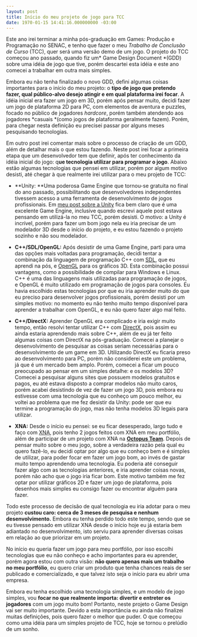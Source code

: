 ```yaml
---
layout: post
title: Início do meu projeto de jogo para TCC
date: 1970-01-15 14:41:16.000000000 -03:00
---
```


Este ano irei terminar a minha pós-graduação em Games: Produção e Programação no SENAC, e tenho que fazer o meu *Trabalho de Conclusão de Curso* (TCC), quer será uma versão demo de um jogo. O projeto do TCC começou ano passado, quando fiz um* Game Design Document *(GDD) sobre uma idéia de jogo que tive, porém descartei esta idéia e este ano comecei a trabalhar em outra mais simples.

Embora eu não tenha finalizado o novo GDD, defini algumas coisas importantes para o início do meu projeto: o **tipo de jogo que pretendo fazer, qual público-alvo desejo atingir e em qual plataforma irei focar**. A idéia inicial era fazer um jogo em 3D, porém após pensar muito, decidi fazer um jogo de plataforma 2D para PC, com elementos de aventura e puzzles, focado no público de jogadores *hardcore*, porém também atendendo aos jogadores *casuais *(como jogos de plataforma geralmente fazem). Porém, para chegar nesta definição eu precisei passar por alguns meses pesquisando tecnologias.

Em outro post irei comentar mais sobre o processo de criação de um GDD,  além de detalhar mais o que estou fazendo. Neste post irei focar a primeira etapa que um desenvolvedor tem que definir, após ter conhecimento da idéia inicial do jogo: q**ue tecnologia utilizar para programar o jogo**. Abaixo estão algumas tecnologias que pensei em utilizar, porém por algum motivo desisti, até chegar à que realmente irei utilizar para o meu projeto de TCC:

- **Unity: **Uma poderosa Game Engine que tornou-se gratuita no final do ano passado, possibilitando que desenvolvedores independentes tivessem acesso a uma ferramenta de desenvolvimento de jogos profissionais. Em [meu post sobre a Unity](http://gamedeveloper.com.br/blog/2010/02/09/game-engine-unity/ "Unity") fica bem claro que é uma excelente Game Engine, inclusive quando escrevi aquele post estava pensando em utilizá-la no meu TCC, porém desisti. O motivo: a Unity é incrível, porém para fazer um bom jogo nela eu iria precisar de um modelador 3D desde o início do projeto, e eu estou fazendo o projeto sozinho e não sou modelador.

- **C++/SDL/OpenGL:** Após desistir de uma Game Engine, parti para uma das opções mais voltadas para programação, decidi tentar a combinação da linguagem de programação C++ com [SDL](http://www.libsdl.org/ "SDL"), que eu aprendi na pós, e [OpenGL](http://www.opengl.org/ "OpenGL") para os gráficos 3D. Esta combinação possui vantagens, como a possibilidade de compilar para Windows e Linux. C++ é uma das linguagens mais utilizadas para programação de jogos, e OpenGL é muito utilizado em programação de jogos para consoles. Eu havia escolhido estas tecnologias por que eu iria aprender muito do que eu preciso para desenvolver jogos profissionais, porém desisti por um simples motivo: no momento eu não tenho muito tempo disponível para aprender a trabalhar com OpenGL, e eu não quero fazer algo mal feito.

- **C++/DirectX:** Aprender OpenGL era complicado e iria exigir muito tempo, então resolvi tentar utilizar C++ com [DirectX](http://msdn.microsoft.com/en-us/directx/default.aspx "DirectX"), pois assim eu ainda estaria aprendendo mais sobre C++, além de eu já ter feito algumas coisas com DirectX na pós-graduação. Comecei a planejar o desenvolvimento de pesquisar as coisas seriam necessárias para o desenvolvimento de um game em 3D. Utilizando DirectX eu ficaria preso ao desenvolvimento para PC, porém não considerei este um problema, já que é um mercado bem amplo. Porém, comecei a ficar um pouco preocupado ao pensar em um simples detalhe: e os modelos 3D? Comecei a pesquisar alguns sites que possuem modelos gratuitos e pagos, eu até estava disposto a comprar modelos não muito caros, porém acabei desistindo de vez de fazer um jogo 3D, pois embora eu estivesse com uma tecnologia que eu conheço um pouco melhor, eu voltei ao problema que me fez desistir da Unity: pode ser que eu termine a programação do jogo, mas não tenha modelos 3D legais para utilizar.

- **XNA:** Desde o início eu pensei: se eu ficar desesperado, largo tudo e faço com [XNA](http://creators.xna.com "XNA"), pois tenho 2 jogos feitos com XNA em meu portfólio, além de participar de um projeto com XNA na **[Octopus Team](http://www.octopusteam.com.br/ "Octopus Team")**. Depois de pensar muito sobre o meu jogo, sobre a verdadeira razão pela qual eu quero fazê-lo, eu decidi optar por algo que eu conheço bem e é simples de utilizar, para poder focar em fazer um jogo bom, ao invés de gastar muito tempo aprendendo uma tecnologia. Eu poderia até conseguir fazer algo com as tecnologias anteriores, e iria aprender coisas novas, porém não acho que o jogo iria ficar bom. Este motivo também me fez optar por utilizar gráficos 2D e fazer um jogo de plataforma, pois desenhos mais simples eu consigo fazer ou encontrar alguém para fazer.

Todo este processo de decisão de qual tecnologia eu iria adotar para o meu projeto **custou caro: cerca de 3 meses de pesquisa e nenhum desenvolvimento.** Embora eu tenha perdido todo este tempo, sendo que se eu tivesse pensado em utilizar XNA desde o início hoje eu já estaria bem adiantado no desenvolvimento, isto serviu para aprender diversas coisas em relação ao que priorizar em um projeto.

No início eu queria fazer um jogo para meu portfólio, por isso escolhi tecnologias que eu não conheço e acho importantes para eu aprender, porém agora estou com outra visão: **não quero apenas mais um trabalho no meu portfólio**, eu quero criar um produto que tenha chances reais de ser publicado e comercializado, e que talvez isto seja o início para eu abrir uma empresa.

Embora eu tenha escolhido uma tecnologia simples, e um modelo de jogo simples, vou **focar no que realmente importa: divertir e entreter os jogadores** com um jogo muito bom! Portanto, neste projeto o Game Design vai ser muito importante. Devido a esta importância eu ainda não finalizei muitas definições, pois quero fazer o melhor que puder. O que começou como uma idéia para um simples projeto de TCC, hoje se tornou o prelúdio de um sonho.


